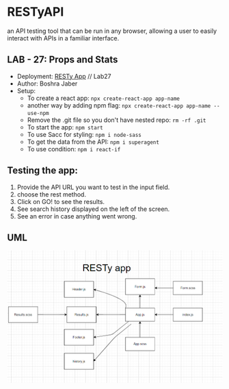 # RESTyAPI
an API testing tool that can be run in any browser, allowing a user to easily interact with APIs in a familiar interface.

## LAB - 27: Props and Stats
* Deployment: [RESTy App](https://60909a8089d28352d9aed64b--resty-boshra.netlify.app/) // Lab27
* Author: Boshra Jaber
* Setup: 
  - To create a react app: `npx create-react-app app-name`
  - another way by adding npm flag: `npx create-react-app app-name --use-npm`
  - Remove the .git file so you don't have nested repo: `rm -rf .git`
  - To start the app: `npm start`
  - To use Sacc for styling: `npm i node-sass`
  - To get the data from the API: `npm i superagent`
  - To use condition: `npm i react-if`

## Testing the app:
1. Provide the API URL you want to test in the input field.
2. choose the rest method.
3. Click on GO! to see the results.
4. See search history displayed on the left of the screen.
5. See an error in case anything went wrong.
## UML
![Created with diagrams](src/lab28.png)
